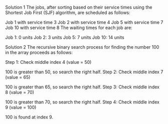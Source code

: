Solution 1
The jobs, after sorting based on their service times using the Shortest Job First (SJF) algorithm, are scheduled as follows:

Job 1 with service time 3
Job 2 with service time 4
Job 5 with service time 7
Job 10 with service time 8
The waiting times for each job are:

Job 1: 0 units
Job 2: 3 units
Job 5: 7 units
Job 10: 14 units

Solution 2
The recursive binary search process for finding the number 100 in the array proceeds as follows:

Step 1: Check middle index 4 (value = 50)

100 is greater than 50, so search the right half.
Step 2: Check middle index 7 (value = 65)

100 is greater than 65, so search the right half.
Step 3: Check middle index 8 (value = 70)

100 is greater than 70, so search the right half.
Step 4: Check middle index 9 (value = 100)

100 is found at index 9.
